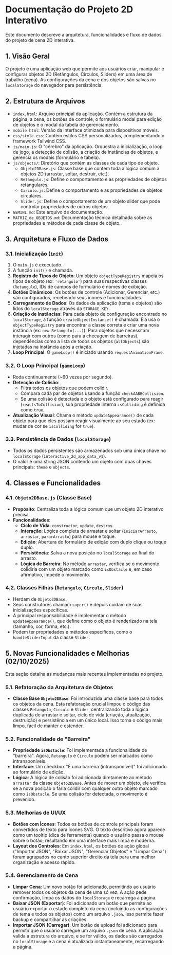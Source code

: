 # Documentação do Projeto 2D Interativo

Este documento descreve a arquitetura, funcionalidades e fluxo de dados do projeto de cena 2D interativa.

## 1. Visão Geral

O projeto é uma aplicação web que permite aos usuários criar, manipular e configurar objetos 2D (Retângulos, Círculos, Sliders) em uma área de trabalho (cena). As configurações da cena e dos objetos são salvas no `localStorage` do navegador para persistência.

## 2. Estrutura de Arquivos

- `index.html`: Arquivo principal da aplicação. Contém a estrutura da página, a cena, os botões de controle, o formulário modal para edição de objetos e o modal da tabela de gerenciamento.
- `mobile.html`: Versão da interface otimizada para dispositivos móveis.
- `css/style.css`: Contém estilos CSS personalizados, complementando o framework Tailwind CSS.
- `js/main.js`: O "cérebro" da aplicação. Orquestra a inicialização, o loop de jogo, a detecção de colisão, a criação de instâncias de objetos, e gerencia os modais (formulário e tabela).
- `js/objects/`: Diretório que contém as classes de cada tipo de objeto.
  - `Objeto2DBase.js`: Classe base que contém toda a lógica comum a objetos 2D (arrastar, soltar, destruir, etc.).
  - `Retangulo.js`: Define o comportamento e as propriedades de objetos retangulares.
  - `Circulo.js`: Define o comportamento e as propriedades de objetos circulares.
  - `Slider.js`: Define o comportamento de um objeto slider que pode controlar propriedades de outros objetos.
- `GEMINI.md`: Este arquivo de documentação.
- `MATRIZ_de_OBJETOS.md`: Documentação técnica detalhada sobre as propriedades e métodos de cada classe de objeto.

## 3. Arquitetura e Fluxo de Dados

### 3.1. Inicialização (`init`)

1.  O `main.js` é executado.
2.  A função `init()` é chamada.
3.  **Registro de Tipos de Objeto**: Um objeto `objectTypeRegistry` mapeia os tipos de objeto (ex: `'retangulo'`) para suas respectivas classes (`Retangulo`), IDs de campos de formulário e nomes de exibição.
4.  **Botões Dinâmicos**: Os botões de controle (Adicionar, Gerenciar, etc.) são configurados, recebendo seus ícones e funcionalidades.
5.  **Carregamento de Dados**: Os dados da aplicação (tema e objetos) são lidos do `localStorage` através da `STORAGE_KEY`.
6.  **Criação de Instâncias**: Para cada objeto de configuração encontrado no `localStorage`, a função `createObjectInstance()` é chamada. Ela usa o `objectTypeRegistry` para encontrar a classe correta e criar uma nova instância (ex: `new Retangulo(...)`). Para objetos que necessitam interagir com outros (como para a checagem de barreiras), dependências como a lista de todos os objetos (`allObjects`) são injetadas na instância após a criação.
7.  **Loop Principal**: O `gameLoop()` é iniciado usando `requestAnimationFrame`.

### 3.2. O Loop Principal (`gameLoop`)

- Roda continuamente (~60 vezes por segundo).
- **Detecção de Colisão**:
  - Filtra todos os objetos que podem colidir.
  - Compara cada par de objetos usando a função `checkAABBCollision`.
  - Se uma colisão é detectada e o objeto está configurado para reagir (`reactsToCollision`), sua propriedade interna `isColliding` é definida como `true`.
- **Atualização Visual**: Chama o método `updateAppearance()` de cada objeto para que eles possam reagir visualmente ao seu estado (ex: mudar de cor se `isColliding` for `true`).

### 3.3. Persistência de Dados (`localStorage`)

- Todos os dados persistentes são armazenados sob uma única chave no `localStorage` (`interactive_2d_app_data_v1`).
- O valor é uma string JSON contendo um objeto com duas chaves principais: `theme` e `objects`.

## 4. Classes e Funcionalidades

### 4.1. `Objeto2DBase.js` (Classe Base)

- **Propósito**: Centraliza toda a lógica comum que um objeto 2D interativo precisa.
- **Funcionalidades**:
  - **Ciclo de Vida**: `constructor`, `update`, `destroy`.
  - **Interação**: Lógica completa de arrastar e soltar (`iniciarArrasto`, `arrastar`, `pararArrasto`) para mouse e toque.
  - **Edição**: Abertura do formulário de edição com duplo clique ou toque duplo.
  - **Persistência**: Salva a nova posição no `localStorage` ao final do arrasto.
  - **Lógica de Barreira**: No método `arrastar`, verifica se o movimento colidiria com um objeto marcado como `isObstacle` e, em caso afirmativo, impede o movimento.

### 4.2. Classes Filhas (`Retangulo`, `Circulo`, `Slider`)

- Herdam de `Objeto2DBase`.
- Seus construtores chamam `super()` e depois cuidam de suas inicializações específicas.
- A principal responsabilidade é implementar o método `updateAppearance()`, que define como o objeto é renderizado na tela (tamanho, cor, forma, etc.).
- Podem ter propriedades e métodos específicos, como o `handleSliderInput` da classe `Slider`.

## 5. Novas Funcionalidades e Melhorias (02/10/2025)

Esta seção detalha as mudanças mais recentes implementadas no projeto.

### 5.1. Refatoração da Arquitetura de Objetos

- **Classe Base `Objeto2DBase`**: Foi introduzida uma classe base para todos os objetos da cena. Esta refatoração crucial limpou o código das classes `Retangulo`, `Circulo` e `Slider`, centralizando toda a lógica duplicada de arrastar e soltar, ciclo de vida (criação, atualização, destruição) e persistência em um único local. Isso torna o código mais limpo, fácil de manter e estender.

### 5.2. Funcionalidade de "Barreira"

- **Propriedade `isObstacle`**: Foi implementada a funcionalidade de "barreira". Agora, `Retangulo` e `Circulo` podem ser marcados como intransponíveis.
- **Interface**: Um checkbox "É uma barreira (intransponível)" foi adicionado ao formulário de edição.
- **Lógica**: A lógica de colisão foi adicionada diretamente ao método `arrastar` da classe `Objeto2DBase`. Antes de mover um objeto, ele verifica se a nova posição o faria colidir com qualquer outro objeto marcado como `isObstacle`. Se uma colisão for detectada, o movimento é prevenido.

### 5.3. Melhorias de UI/UX

- **Botões com Ícones**: Todos os botões de controle principais foram convertidos de texto para ícones SVG. O texto descritivo agora aparece como um tooltip (dica de ferramenta) quando o usuário passa o mouse sobre o botão, resultando em uma interface mais limpa e moderna.
- **Layout dos Controles**: Em `index.html`, os botões de ação global ("Importar JSON", "Baixar JSON", "Gerenciar Objetos" e "Limpar Cena") foram agrupados no canto superior direito da tela para uma melhor organização e acesso rápido.

### 5.4. Gerenciamento de Cena

- **Limpar Cena**: Um novo botão foi adicionado, permitindo ao usuário remover todos os objetos da cena de uma só vez. A ação pede confirmação, limpa os dados do `localStorage` e recarrega a página.
- **Baixar JSON (Exportar)**: Foi adicionado um botão que permite ao usuário exportar o estado completo da cena (incluindo as configurações de tema e todos os objetos) como um arquivo `.json`. Isso permite fazer backup e compartilhar as criações.
- **Importar JSON (Carregar)**: Um botão de upload foi adicionado para permitir que o usuário carregue um arquivo `.json` de cena. A aplicação valida a estrutura do arquivo, e se for válido, os dados são carregados no `localStorage` e a cena é atualizada instantaneamente, recarregando a página.